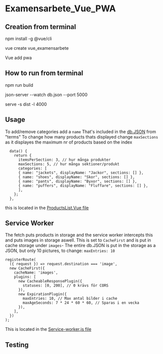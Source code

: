 # Examensarbete_Vue_PWA
## Creation from terminal
npm install -g @vue/cli

vue create vue_examensarbete

Vue add pwa
## How to run from terminal
npm run build

json-server --watch db.json --port 5000

serve -s dist -l 4000
## Usage
To add/remove categories add a `name` That's included in the [db.JSON](vue_examansarbete\src\db.JSON) from "terms" 
To change how many products thats displayed change `maxSections` as it displayes the maximum nr of products based on the index
```
  data() {
    return {
      itemsPerSection: 3, // hur många produkter 
      maxSections: 5, // hur många sektioner/produkt
      categories: [
      { name: "jackets", displayName: "Jackor", sections: [] },
      { name: "shoes", displayName: "Skor", sections: [] },
      { name: "pants", displayName: "Byxor", sections: [] },
      { name: "puffers", displayName: "Fluffare", sections: [] },
      ],
    };
  },
```
this is located in the [ProductsList.Vue file](/vue_examansarbete/src/components/ProductsList.vue)

## Service Worker
The fetch puts products in storage and the service worker intercepts this and puts images in storage aswell.
This is set to `CacheFirst` and is put in cache storage under `images`-
The entire db.JSON is put in the storage as a JSON, but only 10 pictures, to change: `maxEntries: 10`
```
registerRoute(
  ({ request }) => request.destination === 'image',
  new CacheFirst({
    cacheName: 'images',
    plugins: [
      new CacheableResponsePlugin({
        statuses: [0, 200], // 0 krävs för CORS
      }),
      new ExpirationPlugin({
        maxEntries: 10, // Max antal bilder i cache
        maxAgeSeconds: 7 * 24 * 60 * 60, // Sparas i en vecka
      }),
    ],
  })
);
```
This is located in the [Service-worker.js file](/vue_examansarbete/service-worker.js)

## Testing
